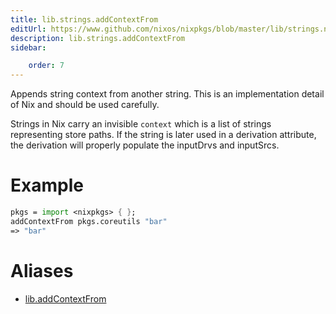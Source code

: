 ```yaml
---
title: lib.strings.addContextFrom
editUrl: https://www.github.com/nixos/nixpkgs/blob/master/lib/strings.nix#L857C20
description: lib.strings.addContextFrom
sidebar:

    order: 7
---
```


Appends string context from another string.  This is an implementation
detail of Nix and should be used carefully.

Strings in Nix carry an invisible `context` which is a list of strings
representing store paths.  If the string is later used in a derivation
attribute, the derivation will properly populate the inputDrvs and
inputSrcs.

# Example

```nix
pkgs = import <nixpkgs> { };
addContextFrom pkgs.coreutils "bar"
=> "bar"
```


# Aliases

- [lib.addContextFrom](/reference/libaddContextFrom)


